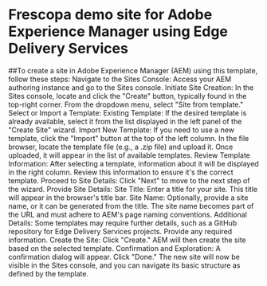 # Frescopa demo site for Adobe Experience Manager using Edge Delivery Services

##To create a site in Adobe Experience Manager (AEM) using this template, follow these steps:
Navigate to the Sites Console:
Access your AEM authoring instance and go to the Sites console. 
Initiate Site Creation:
In the Sites console, locate and click the "Create" button, typically found in the top-right corner. From the dropdown menu, select "Site from template."
Select or Import a Template:
Existing Template: If the desired template is already available, select it from the list displayed in the left panel of the "Create Site" wizard.
Import New Template: If you need to use a new template, click the "Import" button at the top of the left column. In the file browser, locate the template file (e.g., a .zip file) and upload it. Once uploaded, it will appear in the list of available templates. 
Review Template Information:
After selecting a template, information about it will be displayed in the right column. Review this information to ensure it's the correct template.
Proceed to Site Details:
Click "Next" to move to the next step of the wizard.
Provide Site Details:
Site Title: Enter a title for your site. This title will appear in the browser's title bar.
Site Name: Optionally, provide a site name, or it can be generated from the title. The site name becomes part of the URL and must adhere to AEM's page naming conventions.
Additional Details: Some templates may require further details, such as a GitHub repository for Edge Delivery Services projects. Provide any required information.
Create the Site:
Click "Create." AEM will then create the site based on the selected template.
Confirmation and Exploration:
A confirmation dialog will appear. Click "Done." The new site will now be visible in the Sites console, and you can navigate its basic structure as defined by the template.
